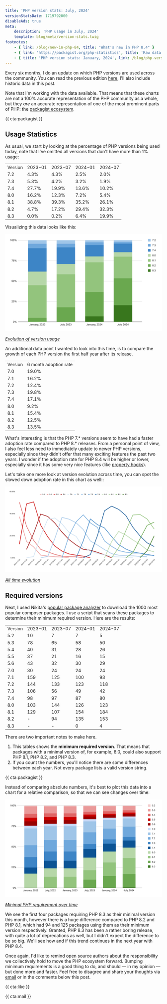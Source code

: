 ```yaml
---
title: 'PHP version stats: July, 2024'
versionStatsDate: 1719792000
disableAds: true
meta:
    description: 'PHP usage in July, 2024'
    template: blog/meta/version-stats.twig
footnotes:
    - { link: /blog/new-in-php-84, title: "What's new in PHP 8.4" }
    - { link: 'https://packagist.org/php-statistics', title: 'Raw data from packagist' }
    - { title: 'PHP version stats: January, 2024', link: /blog/php-version-stats-january-2024 }
---
```


Every six months, I do an update on which PHP versions are used across the community. You can read the previous edition [here](/blog/php-version-stats-january-2024), I'll also include historic data in this post.

Note that I'm working with the data available. That means that these charts are not a 100% accurate representation of the PHP community as a whole, but they _are_ an accurate representation of one of the most prominent parts of PHP: the [packagist ecosystem](https://packagist.org/php-statistics).

{{ cta:packagist }}

## Usage Statistics

As usual, we start by looking at the percentage of PHP versions being used today, note that I've omitted all versions that don't have more than 1% usage:

<div class="table-container">
<table>

<tr class="table-head">
    <td>Version</td>
    <td>2023-01</td>
    <td>2023-07</td>
    <td>2024-01</td>
    <td>2024-07</td>
</tr>

<tr>
    <td>7.2</td>
    <td>4.3%</td>
    <td>4.3%</td>
    <td>2.5%</td>
    <td>2.0%</td>
</tr>

<tr>
    <td>7.3</td>
    <td>5.3%</td>
    <td>4.2%</td>
    <td>3.2%</td>
    <td>1.9%</td>
</tr>

<tr>
    <td>7.4</td>
    <td>27.7%</td>
    <td>19.9%</td>
    <td>13.6%</td>
    <td>10.2%</td>
</tr>

<tr>
    <td>8.0</td>
    <td>16.2%</td>
    <td>12.3%</td>
    <td>7.2%</td>
    <td>5.4%</td>
</tr>

<tr>
    <td>8.1</td>
    <td>38.8%</td>
    <td>39.3%</td>
    <td>35.2%</td>
    <td>26.1%</td>
</tr>

<tr>
    <td>8.2</td>
    <td>4.7%</td>
    <td>17.2%</td>
    <td>29.4%</td>
    <td>32.3%</td>
</tr>

<tr>
    <td>8.3</td>
    <td>0.0%</td>
    <td>0.2%</td>
    <td>6.4%</td>
    <td>19.9%</td>
</tr>

</table>
</div>

Visualizing this data looks like this:

<div class="image-noborder image-wide"></div>

[![](/resources/img/blog/version-stats/2024-jul-01.svg)](/resources/img/blog/version-stats/2024-jul-01.svg)

<em class="center small">[Evolution of version usage](/resources/img/blog/version-stats/2024-jul-01.svg)</em>

An additional data point I wanted to look into this time, is to compare the growth of each PHP version the first half year after its release. 

<div class="table-container">
<table>

<tr class="table-head">
    <td>Version</td>
    <td>6 month adoption rate</td>
</tr>

<tr>
    <td>7.0</td>
    <td>19.0%</td>
</tr>

<tr>
    <td>7.1</td>
    <td>16.2%</td>
</tr>

<tr>
    <td>7.2</td>
    <td>12.4%</td>
</tr>

<tr>
    <td>7.3</td>
    <td>19.8%</td>
</tr>

<tr>
    <td>7.4</td>
    <td>17.1%</td>
</tr>

<tr>
    <td>8.0</td>
    <td>9.2%</td>
</tr>

<tr>
    <td>8.1</td>
    <td>15.4%</td>
</tr>

<tr>
    <td>8.2</td>
    <td>12.5%</td>
</tr>

<tr>
    <td>8.3</td>
    <td>13.5%</td>
</tr>

</table>
</div>

What's interesting is that the PHP 7.* versions seem to have had a faster adoption rate compared to PHP 8.* releases. From a personal point of view, I also feel less need to immediately update to newer PHP versions, especially since they didn't offer that many exciting features the past two years. I wonder if the adoption rate for PHP 8.4 will be higher or lower, especially since it has some very nice features (like [property hooks](/blog/new-in-php-84#property-hooks-rfc)). 


Let's take one more look at version evolution across time, you can spot the slowed down adoption rate in this chart as well::

<div class="image-noborder image-wide"></div>

[![](/resources/img/blog/version-stats/2024-jul-02.svg)](/resources/img/blog/version-stats/2024-jul-02.svg)

<em class="center small">[All time evolution](/resources/img/blog/version-stats/2024-jul-02.svg)</em>

## Required versions

Next, I used Nikita's [popular package analyzer](*https://github.com/nikic/popular-package-analysis) to download the 1000 most popular composer packages. I use a script that scans these packages to determine their minimum required version. Here are the results:

<div class="table-container">
<table>

<tr class="table-head">
    <td>Version</td>
    <td>2023-01</td>
    <td>2023-07</td>
    <td>2024-01</td>
    <td>2024-07</td>
</tr>

<tr>
    <td>5.2</td>
    <td>10</td>
    <td>7</td>
    <td>7</td>
    <td>5</td>
</tr>

<tr>
    <td>5.3</td>
    <td>78</td>
    <td>65</td>
    <td>58</td>
    <td>50</td>
</tr>

<tr>
    <td>5.4</td>
    <td>40</td>
    <td>31</td>
    <td>28</td>
    <td>26</td>
</tr>

<tr>
    <td>5.5</td>
    <td>37</td>
    <td>21</td>
    <td>16</td>
    <td>15</td>
</tr>

<tr>
    <td>5.6</td>
    <td>43</td>
    <td>32</td>
    <td>30</td>
    <td>29</td>
</tr>

<tr>
    <td>7.0</td>
    <td>30</td>
    <td>24</td>
    <td>24</td>
    <td>24</td>
</tr>

<tr>
    <td>7.1</td>
    <td>159</td>
    <td>125</td>
    <td>100</td>
    <td>93</td>
</tr>

<tr>
    <td>7.2</td>
    <td>144</td>
    <td>133</td>
    <td>123</td>
    <td>118</td>
</tr>

<tr>
    <td>7.3</td>
    <td>106</td>
    <td>56</td>
    <td>49</td>
    <td>42</td>
</tr>

<tr>
    <td>7.4</td>
    <td>98</td>
    <td>97</td>
    <td>87</td>
    <td>80</td>
</tr>

<tr>
    <td>8.0</td>
    <td>103</td>
    <td>144</td>
    <td>126</td>
    <td>123</td>
</tr>

<tr>
    <td>8.1</td>
    <td>129</td>
    <td>107</td>
    <td>154</td>
    <td>184</td>
</tr>

<tr>
    <td>8.2</td>
    <td>-</td>
    <td>94</td>
    <td>135</td>
    <td>153</td>
</tr>

<tr>
    <td>8.3</td>
    <td>-</td>
    <td>-</td>
    <td>0</td>
    <td>4</td>
</tr>

</table>
</div>

There are two important notes to make here.

1. This tables shows the **minimum required version**. That means that packages with a minimal version of, for example, 8.0, could also support PHP 8.1, PHP 8.2, and PHP 8.3.
2. If you count the numbers, you'll notice there are some differences between each year. Not every package lists a valid version string.

{{ cta:packagist }}

Instead of comparing absolute numbers, it's best to plot this data into a chart for a relative comparison, so that we can see changes over time:

<div class="image-noborder image-wide"></div>

[![](/resources/img/blog/version-stats/2024-jul-03.svg)](/resources/img/blog/version-stats/2024-jul-03.svg)

<em class="center small">[Minimal PHP requirement over time](/resources/img/blog/version-stats/2024-jul-03.svg)</em>

We see the first four packages requiring PHP 8.3 as their minimal version this month, however there is a huge difference compared to PHP 8.2 and PHP 8.1, which had 94 and 125 packages using them as their minimum version respectively. Granted, PHP 8.3 has been a rather boring release, with quite a lot of deprecations as well, but I didn't expect the difference to be so big. We'll see how and if this trend continues in the next year with PHP 8.4.

Once again, I'd like to remind open source authors about the responsibility we collectively hold to move the PHP ecosystem forward. Bumping minimum requirements is a good thing to do, and should — in my opinion — but done more and faster. Feel free to disagree and share your thoughts via [email](mailto:brendt@stitcher.io) or in the comments below this post.

{{ cta:like }}

{{ cta:mail }}

